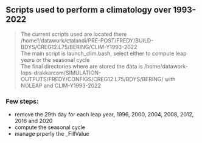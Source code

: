 ## Scripts used to perform a climatology over 1993-2022 <br>
>
> The current scripts used are located there /home1/datawork/ctalandi/PRE-POST/FREDY/BUILD-BDYS/CREG12.L75/BERING/CLIM-Y1993-2022 <br>
> The main script is launch_clim.bash, select either to compute leap years or the seasonal cycle <br>
> The final directories where are stored the data is /home/datawork-lops-drakkarcom/SIMULATION-OUTPUTS/FREDY/CONFIGS/CREG12.L75/BDYS/BERING/ with NOLEAP and CLIM-Y1993-2022  <br> 

### Few steps:
- remove the 29th day for each leap year, 1996, 2000, 2004, 2008, 2012, 2016 and 2020
- compute the seasonal cycle 
- manage prperly the _FillValue 
